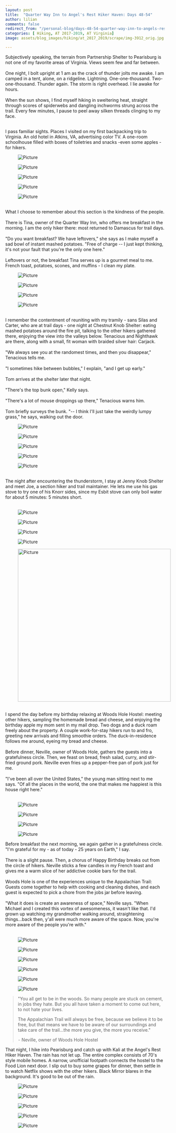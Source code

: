 ```yaml
---
layout: post  
title:  "Quarter Way Inn to Angel's Rest Hiker Haven: Days 48-54"  
author: lilian  
comments: false  
redirect_from: "/personal-blog/days-48-54-quarter-way-inn-to-angels-rest-hiker-haven/"
categories: [ Hiking, AT 2017-2019, AT Virginia]
image: assets/blog_images/hiking/at_2017_2019/scrape/img-3912_orig.jpg       

---
```


Subjectively speaking, the terrain from Partnership Shelter to Pearisburg is not one of my favorite areas of Virginia. Views seem few and far between.<br><br>One night, I bolt upright at 1 am as the crack of thunder jolts me awake. I am camped in a tent, alone, on a ridgeline. Lightning. One-one-thousand. Two-one-thousand. Thunder again. The storm is right overhead. I lie awake for hours.<br><br>When the sun shows, I find myself hiking in sweltering heat, straight through scores of spiderwebs and dangling inchworms strung across the trail. Every few minutes, I pause to peel away silken threads clinging to my face.<br><br>

I pass familiar sights. Places I visited on my first backpacking trip to Virginia. An old hotel in Atkins, VA, advertising color TV. A one-room schoolhouse filled with boxes of toiletries and snacks -even some apples - for hikers.

<figure><img src="{{site.baseurl}}/assets/blog_images/hiking/at_2017_2019/scrape/img-3869_orig.jpg" alt="Picture" style="width:auto;max-width:800"></figure>

<figure><img src="{{site.baseurl}}/assets/blog_images/hiking/at_2017_2019/scrape/img-3871_orig.jpg" alt="Picture" style="width:auto;max-width:800"></figure>

<figure><img src="{{site.baseurl}}/assets/blog_images/hiking/at_2017_2019/scrape/img-3870_orig.jpg" alt="Picture" style="width:auto;max-width:800"></figure>

<figure><img src="{{site.baseurl}}/assets/blog_images/hiking/at_2017_2019/scrape/img-3872_orig.jpg" alt="Picture" style="width:auto;max-width:800"></figure>

<figure><img src="{{site.baseurl}}/assets/blog_images/hiking/at_2017_2019/scrape/img-3874_orig.jpg" alt="Picture" style="width:auto;max-width:800"></figure>

<br>What I choose to remember about this section is the kindness of the people.<br><br>There is Tina, owner of the Quarter Way Inn, who offers me breakfast in the morning. I am the only hiker there: most returned to Damascus for trail days.<br><br>"Do you want breakfast? We have leftovers," she says as I make myself a sad bowl of instant mashed potatoes. "Free of charge -- I just kept thinking, it's not your fault that you're the only one here."<br><br>Leftovers or not, the breakfast Tina serves up is a gourmet meal to me. French toast, potatoes, scones, and muffins - I clean my plate.<br>

<figure><img src="{{site.baseurl}}/assets/blog_images/hiking/at_2017_2019/scrape/img-3875_orig.jpg" alt="Picture" style="width:auto;max-width:800"></figure>

<figure><img src="{{site.baseurl}}/assets/blog_images/hiking/at_2017_2019/scrape/img-3876_orig.jpg" alt="Picture" style="width:auto;max-width:800"></figure>

<figure><img src="{{site.baseurl}}/assets/blog_images/hiking/at_2017_2019/scrape/img-3878_orig.jpg" alt="Picture" style="width:auto;max-width:800"></figure>

<figure><img src="{{site.baseurl}}/assets/blog_images/hiking/at_2017_2019/scrape/img-3881_orig.jpg" alt="Picture" style="width:auto;max-width:800"></figure>

<br>I remember the contentment of reuniting with my tramily - sans Silas and Carter, who are at trail days - one night at Chestnut Knob Shelter: eating mashed potatoes around the fire pit, talking to the other hikers gathered there, enjoying the view into the valleys below. Tenacious and Nighthawk are there, along with a small, fit woman with braided silver hair: Carjack. <br><br>"We always see you at the randomest times, and then you disappear," Tenacious tells me.<br><br>"I sometimes hike between bubbles," I explain, "and I get up early."  <br><br>Tom arrives at the shelter later that night.  <br><br> "There's the top bunk open," Kelly says. <br><br> "There's a lot of mouse droppings up there," Tenacious warns him. <br><br> Tom briefly surveys the bunk. "-- I think I'll just take the weirdly lumpy grass," he says, walking out the door.<br>

<figure><img src="{{site.baseurl}}/assets/blog_images/hiking/at_2017_2019/scrape/img-3883_orig.jpg" alt="Picture" style="width:auto;max-width:800"></figure>

<figure><img src="{{site.baseurl}}/assets/blog_images/hiking/at_2017_2019/scrape/img-3882_orig.jpg" alt="Picture" style="width:auto;max-width:800"></figure>

<figure><img src="{{site.baseurl}}/assets/blog_images/hiking/at_2017_2019/scrape/img-3884_orig.jpg" alt="Picture" style="width:auto;max-width:800"></figure>

<figure><img src="{{site.baseurl}}/assets/blog_images/hiking/at_2017_2019/scrape/img-3885_orig.jpg" alt="Picture" style="width:auto;max-width:800"></figure>

<figure><img src="{{site.baseurl}}/assets/blog_images/hiking/at_2017_2019/scrape/img-3886_orig.jpg" alt="Picture" style="width:auto;max-width:800"></figure>

<br>The night after encountering the thunderstorm, I stay at Jenny Knob Shelter and meet Joe, a section hiker and trail maintainer. He lets me use his gas stove to try one of his Knorr sides, since my Esbit stove can only boil water for about 5 minutes: 5 minutes short.<br><br>

<figure><img src="{{site.baseurl}}/assets/blog_images/hiking/at_2017_2019/scrape/img-3888_orig.jpg" alt="Picture" style="width:auto;max-width:800"></figure>

<figure><img src="{{site.baseurl}}/assets/blog_images/hiking/at_2017_2019/scrape/img-3889_orig.jpg" alt="Picture" style="width:auto;max-width:800"></figure>

<figure><img src="{{site.baseurl}}/assets/blog_images/hiking/at_2017_2019/scrape/img-3891_orig.jpg" alt="Picture" style="width:auto;max-width:800"></figure>

<figure><img src="{{site.baseurl}}/assets/blog_images/hiking/at_2017_2019/scrape/img-3892_orig.jpg" alt="Picture" style="width:auto;max-width:800"></figure>

<figure><img src="{{site.baseurl}}/assets/blog_images/hiking/at_2017_2019/scrape/img-3893.jpg?1498763968" alt="Picture" style="width:483;max-width:800"></figure>

<br>I spend the day before my birthday relaxing at Woods Hole Hostel: meeting other hikers, sampling the homemade bread and cheese, and enjoying the birthday apple my mom sent in my mail drop. Two dogs and a duck roam freely about the property. A couple work-for-stay hikers run to and fro, greeting new arrivals and filling smoothie orders. The duck-in-residence follows me around, eyeing my bread and cheese. <br><br>Before dinner, Neville, owner of Woods Hole, gathers the guests into a gratefulness circle. Then, we feast on bread, fresh salad, curry, and stir-fried ground pork. Neville even fries up a pepper-free pan of pork just for me.<br><br>"I've been all over the United States," the young man sitting next to me says. "Of all the places in the world, the one that makes me happiest is this house right here."<br><br>

<figure><img src="{{site.baseurl}}/assets/blog_images/hiking/at_2017_2019/scrape/img-3899_orig.jpg" alt="Picture" style="width:auto;max-width:800"></figure>

<figure><img src="{{site.baseurl}}/assets/blog_images/hiking/at_2017_2019/scrape/IMG_6115.JPEG" alt="Picture" style="width:auto;max-width:800"></figure>

<figure><img src="{{site.baseurl}}/assets/blog_images/hiking/at_2017_2019/scrape/img-3901_orig.jpg" alt="Picture" style="width:auto;max-width:800"></figure>

<figure><img src="{{site.baseurl}}/assets/blog_images/hiking/at_2017_2019/scrape/img-3903_orig.jpg" alt="Picture" style="width:auto;max-width:800"></figure>

Before breakfast the next morning, we again gather in a gratefulness circle. "I'm grateful for my - as of today - 25 years on Earth," I say.<br><br>There is a slight pause. Then, a chorus of Happy Birthday breaks out from the circle of hikers. Neville sticks a few candles in my French toast and gives me a warm slice of her addictive cookie bars for the trail. <br><br>Woods Hole is one of the experiences unique to the Appalachian Trail: Guests come together to help with cooking and cleaning dishes, and each guest is expected to pick a chore from the jobs jar before leaving. <br><br>"What it does is create an awareness of space," Neville says. "When Michael and I created this vortex of awesomeness, it wasn't like that. I'd grown up watching my grandmother walking around, straightening things...back then, y'all were much more aware of the space. Now, you're more aware of the people you're with."<br><br>

<figure><img src="{{site.baseurl}}/assets/blog_images/hiking/at_2017_2019/scrape/img-3904_orig.jpg" alt="Picture" style="width:auto;max-width:800"></figure>

<figure><img src="{{site.baseurl}}/assets/blog_images/hiking/at_2017_2019/scrape/img-3906_orig.jpg" alt="Picture" style="width:auto;max-width:800"></figure>

<figure><img src="{{site.baseurl}}/assets/blog_images/hiking/at_2017_2019/scrape/img-3908_orig.jpg" alt="Picture" style="width:auto;max-width:800"></figure>

<figure><img src="{{site.baseurl}}/assets/blog_images/hiking/at_2017_2019/scrape/img-3910_orig.jpg" alt="Picture" style="width:auto;max-width:800"></figure>

<figure><img src="{{site.baseurl}}/assets/blog_images/hiking/at_2017_2019/scrape/img-3912_orig.jpg" alt="Picture" style="width:auto;max-width:800"></figure>

<figure><img src="{{site.baseurl}}/assets/blog_images/hiking/at_2017_2019/scrape/img-3913_orig.jpg" alt="Picture" style="width:auto;max-width:800"></figure>

>"You all get to be in the woods. So many people are stuck on cement, in jobs they hate. But you all have taken a moment to come out here, to not hate your lives.
>
>The Appalachian Trail will always be free, because we believe it to be free, but that means we have to be aware of our surroundings and take care of the trail...the more you give, the more you receive."
>
>⁃ Neville, owner of Woods Hole Hostel

That night, I hike into Pearisburg and catch up with Kali at the Angel's Rest Hiker Haven. The rain has not let up. The entire complex consists of 70's style mobile homes. A narrow, unofficial footpath connects the hostel to the Food Lion next door. I slip out to buy some grapes for dinner, then settle in to watch Netflix shows with the other hikers. Black Mirror blares in the background. It's good to be out of the rain. 

<figure><img src="{{site.baseurl}}/assets/blog_images/hiking/at_2017_2019/scrape/img-3917_orig.jpg" alt="Picture" style="width:auto;max-width:800"></figure>

<figure><img src="{{site.baseurl}}/assets/blog_images/hiking/at_2017_2019/scrape/img-3922_orig.jpg" alt="Picture" style="width:auto;max-width:800"></figure>

<figure><img src="{{site.baseurl}}/assets/blog_images/hiking/at_2017_2019/scrape/img-3923_orig.jpg" alt="Picture" style="width:auto;max-width:800"></figure>

<figure><img src="{{site.baseurl}}/assets/blog_images/hiking/at_2017_2019/scrape/img-3924_orig.jpg" alt="Picture" style="width:auto;max-width:800"></figure>

<figure><img src="{{site.baseurl}}/assets/blog_images/hiking/at_2017_2019/scrape/img-9518_8_orig.jpg" alt="Picture" style="width:auto;max-width:800"></figure>